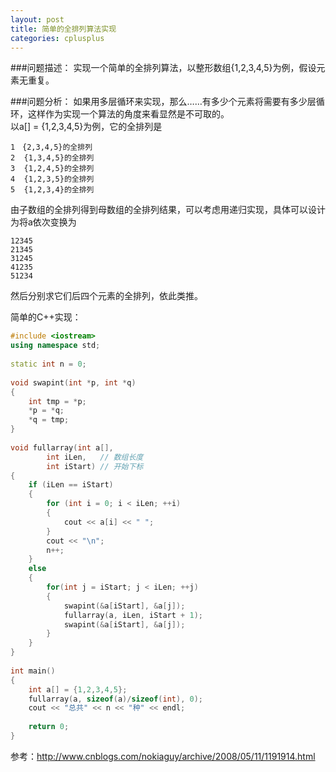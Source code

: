 ```yaml
---
layout: post
title: 简单的全排列算法实现 
categories: cplusplus
---
```


###问题描述：
实现一个简单的全排列算法，以整形数组{1,2,3,4,5}为例，假设元素无重复。
 
###问题分析：
如果用多层循环来实现，那么……有多少个元素将需要有多少层循环，这样作为实现一个算法的角度来看显然是不可取的。  
以a[] = {1,2,3,4,5}为例，它的全排列是  

```
1　{2,3,4,5}的全排列
2  {1,3,4,5}的全排列
3  {1,2,4,5}的全排列
4  {1,2,3,5}的全排列
5  {1,2,3,4}的全排列
```

由子数组的全排列得到母数组的全排列结果，可以考虑用递归实现，具体可以设计为将a依次变换为  

```
12345
21345
31245
41235
51234
```

然后分别求它们后四个元素的全排列，依此类推。
 
简单的C++实现：  

```c++
#include <iostream>  
using namespace std;  
  
static int n = 0;  
  
void swapint(int *p, int *q)  
{  
    int tmp = *p;  
    *p = *q;  
    *q = tmp;  
}  
  
void fullarray(int a[],   
        int iLen,   // 数组长度  
        int iStart) // 开始下标  
{  
    if (iLen == iStart)  
    {  
        for (int i = 0; i < iLen; ++i)  
        {  
            cout << a[i] << " ";  
        }  
        cout << "\n";  
        n++;  
    }  
    else  
    {  
        for(int j = iStart; j < iLen; ++j)  
        {  
            swapint(&a[iStart], &a[j]);  
            fullarray(a, iLen, iStart + 1);  
            swapint(&a[iStart], &a[j]);  
        }  
    }  
}  
  
int main()  
{  
    int a[] = {1,2,3,4,5};  
    fullarray(a, sizeof(a)/sizeof(int), 0);  
    cout << "总共" << n << "种" << endl;  
  
    return 0;  
}  
```
 
参考：<http://www.cnblogs.com/nokiaguy/archive/2008/05/11/1191914.html>
